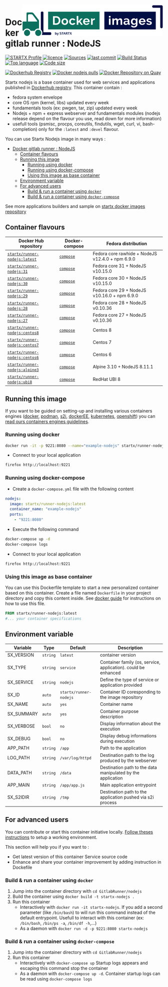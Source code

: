 <img align="right" src="https://raw.githubusercontent.com/startxfr/docker-images/master/travis/logo-small.svg?sanitize=true">

# Docker gitlab runner : NodeJS

[![STARTX Profile](https://img.shields.io/badge/provider-startx-green.svg)](https://github.com/startxfr) [![licence](https://img.shields.io/github/license/startxfr/docker-images.svg)](https://github.com/startxfr/docker-images) [![Sources](https://img.shields.io/badge/startxfr-docker--images-blue.svg)](https://github.com/startxfr/docker-images/tree/master/GitlabRunner/nodejs/) [![last commit](https://img.shields.io/github/last-commit/startxfr/docker-images.svg)](https://github.com/startxfr/docker-images) [![Build Status](https://travis-ci.org/startxfr/docker-images.svg?branch=master)](https://travis-ci.org/startxfr/docker-images) [![Top language](https://img.shields.io/github/languages/count/startxfr/docker-images)](https://github.com/startxfr/docker-images) [![Code size](https://img.shields.io/github/languages/code-size/startxfr/docker-images)](https://github.com/startxfr/docker-images)

[![Dockerhub Registry](https://img.shields.io/docker/build/startx/runner-nodejs.svg)](https://hub.docker.com/r/startx/runner-nodejs) [![Docker nodejs pulls](https://img.shields.io/docker/pulls/startx/runner-nodejs)](https://hub.docker.com/r/startx/runner-nodejs) [![Docker Repository on Quay](https://quay.io/repository/startx/nodejs/status "Docker Repository on Quay")](https://quay.io/repository/startx/nodejs)

Startx nodejs is a base container used for web services and applications published in [Dockerhub registry](https://hub.docker.com/u/startx).
This container contain :

- fedora system envelope
- core OS rpm (kernel, libs) updated every week
- fundamentals tools (ex: pwgen, tar, zip) updated every week
- Nodejs + npm + express webserver and fundamentals modules (nodejs release depend on the flavour you use, read down for more information)
- usefull tools (psmisc, procps, coreutils, findutils, wget, curl, vi, bash-completion) only for the `:latest` and `:devel` flavour.

You can use Startx Nodejs image in many ways :

- [Docker gitlab runner : NodeJS](#docker-gitlab-runner--nodejs)
  - [Container flavours](#container-flavours)
  - [Running this image](#running-this-image)
    - [Running using docker](#running-using-docker)
    - [Running using docker-compose](#running-using-docker-compose)
    - [Using this image as base container](#using-this-image-as-base-container)
  - [Environment variable](#environment-variable)
  - [For advanced users](#for-advanced-users)
    - [Build & run a container using `docker`](#build--run-a-container-using-docker)
    - [Build & run a container using `docker-compose`](#build--run-a-container-using-docker-compose)

See more applications builders and sample on [startx docker images repository](https://github.com/startxfr/docker-images/blob/master)

## Container flavours

| Docker Hub repository                                                           | Docker-compose                                                                                                      | Fedora distribution                              |
| ------------------------------------------------------------------------------- | ------------------------------------------------------------------------------------------------------------------- | ------------------------------------------------ |
| [`startx/runner-nodejs:latest`](https://hub.docker.com/r/startx/runner-nodejs)  | [`compose`](https://raw.githubusercontent.com/startxfr/docker-images/master/GitlabRunner/nodejs/docker-compose.yml) | Fedora core rawhide + NodeJS v12.4.0 + npm 6.9.0 |
| [`startx/runner-nodejs:31`](https://hub.docker.com/r/startx/runner-nodejs)      | [`compose`](https://raw.githubusercontent.com/startxfr/docker-images/master/GitlabRunner/nodejs/docker-compose.yml) | Fedora core 31 + NodeJS v10.15.0                 |
| [`startx/runner-nodejs:30`](https://hub.docker.com/r/startx/runner-nodejs)      | [`compose`](https://raw.githubusercontent.com/startxfr/docker-images/master/GitlabRunner/nodejs/docker-compose.yml) | Fedora core 30 + NodeJS v10.15.0                 |
| [`startx/runner-nodejs:29`](https://hub.docker.com/r/startx/runner-nodejs)      | [`compose`](https://raw.githubusercontent.com/startxfr/docker-images/master/GitlabRunner/nodejs/docker-compose.yml) | Fedora core 29 + NodeJS v10.16.0 + npm 6.9.0     |
| [`startx/runner-nodejs:28`](https://hub.docker.com/r/startx/runner-nodejs)      | [`compose`](https://raw.githubusercontent.com/startxfr/docker-images/master/GitlabRunner/nodejs/docker-compose.yml) | Fedora core 28 + NodeJS v0.10.36                 |
| [`startx/runner-nodejs:27`](https://hub.docker.com/r/startx/runner-nodejs)      | [`compose`](https://raw.githubusercontent.com/startxfr/docker-images/master/GitlabRunner/nodejs/docker-compose.yml) | Fedora core 27 + NodeJS v0.10.36                 |
| [`startx/runner-nodejs:centos8`](https://hub.docker.com/r/startx/runner-nodejs) | [`compose`](https://raw.githubusercontent.com/startxfr/docker-images/master/GitlabRunner/nodejs/docker-compose.yml) | Centos 8                                         |
| [`startx/runner-nodejs:centos7`](https://hub.docker.com/r/startx/runner-nodejs) | [`compose`](https://raw.githubusercontent.com/startxfr/docker-images/master/GitlabRunner/nodejs/docker-compose.yml) | Centos 7                                         |
| [`startx/runner-nodejs:centos6`](https://hub.docker.com/r/startx/runner-nodejs) | [`compose`](https://raw.githubusercontent.com/startxfr/docker-images/master/GitlabRunner/nodejs/docker-compose.yml) | Centos 6                                         |
| [`startx/runner-nodejs:alpine3`](https://hub.docker.com/r/startx/runner-nodejs) | [`compose`](https://raw.githubusercontent.com/startxfr/docker-images/master/GitlabRunner/nodejs/docker-compose.yml) | Alpine 3.10 + NodeJS 8.11.1                      |
| [`startx/runner-nodejs:ubi8`](https://hub.docker.com/r/startx/runner-nodejs)    | [`compose`](https://raw.githubusercontent.com/startxfr/docker-images/master/GitlabRunner/nodejs/docker-compose.yml) | RedHat UBI 8                                     |

## Running this image

If you want to be guided on setting-up and installing various containers engines
([docker](https://github.com/startxfr/containers-engines/blob/master/Docker.md),
[podman](https://github.com/startxfr/containers-engines/blob/master/Podman.md),
[s2i](https://github.com/startxfr/containers-engines/blob/master/S2I.md),
[dockerEE](https://github.com/startxfr/containers-engines/blob/master/DockerEE.md),
[kubernetes](https://github.com/startxfr/containers-engines/blob/master/Kubernetes.md),
[openshift](https://github.com/startxfr/containers-engines/blob/master/Openshift.md))
you can [read ours containers engines guidelines](https://github.com/startxfr/containers-engines).

### Running using docker

```bash
docker run -it -p 9221:8080 --name="example-nodejs" startx/runner-nodejs
```

- Connect to your local application

```bash
firefox http://localhost:9221
```

### Running using docker-compose

- Create a `docker-compose.yml` file with the following content

```yaml
nodejs:
  image: startx/runner-nodejs:latest
  container_name: "example-nodejs"
  ports:
    - "9221:8080"
```

- Execute the following command

```bash
docker-compose up -d
docker-compose logs
```

- Connect to your local application

```bash
firefox http://localhost:9221
```

### Using this image as base container

You can use this Dockerfile template to start a new personalized container based on this container. Create a file named `Dockerfile` in your project directory and copy this content inside. See [docker guide](http://docs.docker.com/engine/reference/builder/) for instructions on how to use this file.

```Dockerfile
FROM startx/runner-nodejs:latest
#... your container specifications
```

## Environment variable

| Variable   | Type     | Default                | Description                                                    |
| ---------- | -------- | ---------------------- | -------------------------------------------------------------- |
| SX_VERSION | `string` | `latest`               | container version                                              |
| SX_TYPE    | `string` | `service`              | Container family (os, service, application). could be enhanced |
| SX_SERVICE | `string` | `nodejs`               | Define the type of service or application provided             |
| SX_ID      | `auto`   | `startx/runner-nodejs` | Container ID coresponding to the image repository              |
| SX_NAME    | `auto`   | `yes`                  | Container name                                                 |
| SX_SUMMARY | `auto`   | `yes`                  | Container purpose description                                  |
| SX_VERBOSE | `bool`   | `no`                   | Display information about the execution                        |
| SX_DEBUG   | `bool`   | `no`                   | Display debug informations during execution                    |
| APP_PATH   | `string` | `/app`                 | Path to the application                                        |
| LOG_PATH   | `string` | `/var/log/httpd`       | Destination path to the log produced by the webserver          |
| DATA_PATH  | `string` | `/data`                | Destination path to the data manipulated by the application    |
| APP_MAIN   | `string` | `/app/app.js`          | Main application entrypoint                                    |
| SX_S2IDIR  | `string` | `/tmp`                 | Destination path to the application pushed via s2i process     |

## For advanced users

You can contribute or start this container initiative locally.
[Follow theses instructions](https://github.com/startxfr/docker-images#setup-your-working-environment-mandatory) to setup a working environment.

This section will help you if you want to :

- Get latest version of this container Service source code
- Enhance and share your container improvement by adding instruction in Dockefile

### Build & run a container using `docker`

1. Jump into the container directory with `cd GitlabRunner/nodejs`
2. Build the container using `docker build -t startx-nodejs .`
3. Run this container
   - Interactively with `docker run -it startx-nodejs`. If you add a second parameter (like `/bin/bash`) to will run this command instead of the default entrypoint. Usefull to interact with this container (ex: `/bin/bash`, `/bin/ps -a`, `/bin/df -h`,...)
   - As a daemon with `docker run -d -p 9221:8080 startx-nodejs`

### Build & run a container using `docker-compose`

1. Jump into the container directory with `cd GitlabRunner/nodejs`
2. Run this container
   - Interactively with `docker-compose up` Startup logs appears and escaping this command stop the container
   - As a daemon with `docker-compose up -d`. Container startup logs can be read using `docker-compose logs`
